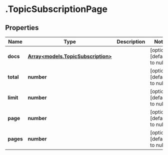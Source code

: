 # .TopicSubscriptionPage

## Properties
Name | Type | Description | Notes
------------ | ------------- | ------------- | -------------
**docs** | [**Array&lt;models.TopicSubscription&gt;**](models.TopicSubscription.md) |  | [optional] [default to null]
**total** | **number** |  | [optional] [default to null]
**limit** | **number** |  | [optional] [default to null]
**page** | **number** |  | [optional] [default to null]
**pages** | **number** |  | [optional] [default to null]


